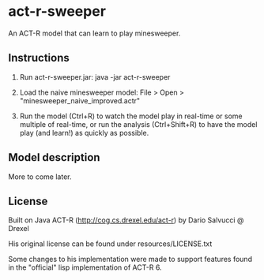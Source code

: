 act-r-sweeper
=============

An ACT-R model that can learn to play minesweeper.

Instructions
------------

1. Run act-r-sweeper.jar:  java -jar act-r-sweeper

2. Load the naive minesweeper model: File > Open > "minesweeper_naive_improved.actr"

3. Run the model (Ctrl+R) to watch the model play in real-time or some multiple of real-time, or run the analysis (Ctrl+Shift+R) to have the model play (and learn!) as quickly as possible.

Model description
-----------------

More to come later.

License
-------

Built on Java ACT-R (http://cog.cs.drexel.edu/act-r) by Dario Salvucci @ Drexel

His original license can be found under resources/LICENSE.txt

Some changes to his implementation were made to support features found in the "official" lisp implementation of ACT-R 6.




